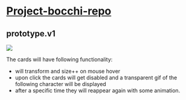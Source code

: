 # <u>Project-bocchi-repo</u>

## prototype.v1

<img src="Desktop - 1@2x.png">

The cards will have following functionality:
- will transform and size++ on mouse hover
- upon click the cards will get disabled and a transparent gif of the following character will be displayed
- after a specific time they will reappear again with some animation. 
